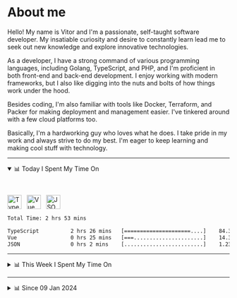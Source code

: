 # About me

Hello! My name is Vitor and I'm a passionate, self-taught software developer. My insatiable curiosity and desire to constantly learn lead me to seek out new knowledge and explore innovative technologies.

As a developer, I have a strong command of various programming languages, including Golang, TypeScript, and PHP, and I'm proficient in both front-end and back-end development. I enjoy working with modern frameworks, but I also like digging into the nuts and bolts of how things work under the hood.

Besides coding, I'm also familiar with tools like Docker, Terraform, and Packer for making deployment and management easier. I've tinkered around with a few cloud platforms too.

Basically, I'm a hardworking guy who loves what he does. I take pride in my work and always strive to do my best. I'm eager to keep learning and making cool stuff with technology.

---

<!-- ## 📊 Today I Spent My Time On -->

<details open>
<summary>📊 Today I Spent My Time On</summary>

&nbsp;

<!--DEVTIMER:TODAY:START-->
<img align="center" width="32px" src="https://cdn.simpleicons.org/typescript/3178C6" alt="TypeScript" />&nbsp;&nbsp;&nbsp;<img align="center" width="32px" src="https://cdn.simpleicons.org/vuedotjs/4FC08D" alt="Vue" />&nbsp;&nbsp;&nbsp;<img align="center" width="32px" src="https://cdn.simpleicons.org/carrd/fff" alt="JSON" />&nbsp;&nbsp;&nbsp;

```txt
Total Time: 2 hrs 53 mins

TypeScript          2 hrs 26 mins   [=====================....]    84.38 %
Vue                 0 hrs 25 mins   [===......................]    14.38 %
JSON                0 hrs 2 mins    [.........................]    1.23 %
```

<!--DEVTIMER:TODAY:END-->

</details>

---
<details>
<summary>📊 This Week I Spent My Time On</summary>

&nbsp;

<!--DEVTIMER:WEEK:START-->
<img align="center" width="32px" src="https://cdn.simpleicons.org/typescript/3178C6" alt="TypeScript" />&nbsp;&nbsp;&nbsp;<img align="center" width="32px" src="https://cdn.simpleicons.org/vuedotjs/4FC08D" alt="Vue" />&nbsp;&nbsp;&nbsp;<img align="center" width="32px" src="https://cdn.simpleicons.org/markdown/fff" alt="Markdown" />&nbsp;&nbsp;&nbsp;<img align="center" width="32px" src="https://cdn.simpleicons.org/carrd/fff" alt="JSON" />&nbsp;&nbsp;&nbsp;<img align="center" width="32px" src="https://cdn.simpleicons.org/javascript/F7DF1E" alt="JavaScript" />&nbsp;&nbsp;&nbsp;<img align="center" width="32px" src="https://cdn.simpleicons.org/gnubash/fff" alt="Bash" />&nbsp;&nbsp;&nbsp;

```txt
Total Time: 6 hrs 33 mins

TypeScript          4 hrs 8 mins    [===============..........]    62.97 %
Vue                 2 hrs 5 mins    [=======..................]    31.82 %
Markdown            0 hrs 11 mins   [.........................]    2.72 %
JSON                0 hrs 4 mins    [.........................]    1.11 %
JavaScript          0 hrs 3 mins    [.........................]    0.71 %
Bash                0 hrs 2 mins    [.........................]    0.47 %
```

<!--DEVTIMER:WEEK:END-->
</details>

---


<details>
<summary>📊 Since 09 Jan 2024</summary>

&nbsp;

<!--DEVTIMER::START-->
<img align="center" width="32px" src="https://cdn.simpleicons.org/typescript/3178C6" alt="TypeScript" />&nbsp;&nbsp;&nbsp;<img align="center" width="32px" src="https://cdn.simpleicons.org/vuedotjs/4FC08D" alt="Vue" />&nbsp;&nbsp;&nbsp;<img align="center" width="32px" src="https://cdn.simpleicons.org/go/00ADD8" alt="Go" />&nbsp;&nbsp;&nbsp;<img align="center" width="32px" src="https://cdn.simpleicons.org/carrd/fff" alt="JSON" />&nbsp;&nbsp;&nbsp;<img align="center" width="32px" src="https://cdn.simpleicons.org/python/3776AB" alt="Python" />&nbsp;&nbsp;&nbsp;<img align="center" width="32px" src="https://cdn.simpleicons.org/gnubash/fff" alt="Bash" />&nbsp;&nbsp;&nbsp;<img align="center" width="32px" src="https://cdn.simpleicons.org/javascript/F7DF1E" alt="JavaScript" />&nbsp;&nbsp;&nbsp;<img align="center" width="32px" src="https://cdn.simpleicons.org/yaml/fff" alt="YAML" />&nbsp;&nbsp;&nbsp;<img align="center" width="32px" src="https://cdn.simpleicons.org/markdown/fff" alt="Markdown" />&nbsp;&nbsp;&nbsp;<img align="center" width="32px" src="https://cdn.simpleicons.org/html5/E34F26" alt="HTML" />&nbsp;&nbsp;&nbsp;<img align="center" width="32px" src="https://cdn.simpleicons.org/css3/1572B6" alt="CSS" />&nbsp;&nbsp;&nbsp;<img align="center" width="32px" src="https://cdn.simpleicons.org/academia/fff" alt="Text" />&nbsp;&nbsp;&nbsp;<img align="center" width="32px" src="https://cdn.simpleicons.org/php/777BB4" alt="PHP" />&nbsp;&nbsp;&nbsp;

```txt
Total Time: 165 hrs 11 mins

TypeScript          77 hrs 9 mins   [===========..............]    46.71 %
Vue                 24 hrs 57 mins  [===......................]    15.10 %
Go                  16 hrs 55 mins  [==.......................]    10.24 %
JSON                11 hrs 31 mins  [=........................]    6.97 %
Python              9 hrs 11 mins   [=........................]    5.56 %
Bash                6 hrs 33 mins   [.........................]    3.97 %
JavaScript          5 hrs 51 mins   [.........................]    3.54 %
YAML                4 hrs 20 mins   [.........................]    2.62 %
Markdown            2 hrs 7 mins    [.........................]    1.28 %
SCSS                2 hrs 5 mins    [.........................]    1.26 %
SQL                 1 hrs 10 mins   [.........................]    0.71 %
Docker              0 hrs 48 mins   [.........................]    0.49 %
XML                 0 hrs 20 mins   [.........................]    0.20 %
HTML                0 hrs 17 mins   [.........................]    0.17 %
CSS                 0 hrs 13 mins   [.........................]    0.13 %
Text                0 hrs 10 mins   [.........................]    0.10 %
TSX                 0 hrs 9 mins    [.........................]    0.09 %
PHP                 0 hrs 7 mins    [.........................]    0.07 %
Nginx configuration file 0 hrs 2 mins    [.........................]    0.02 %
```

<!--DEVTIMER::END-->

</details>
